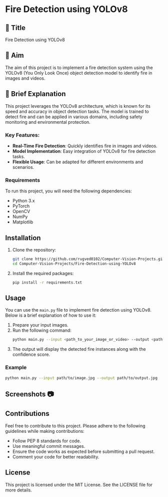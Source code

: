 
# Fire Detection using YOLOv8

## :red_circle: Title
Fire Detection using YOLOv8

## :red_circle: Aim
The aim of this project is to implement a fire detection system using the YOLOv8 (You Only Look Once) object detection model to identify fire in images and videos.

## :red_circle: Brief Explanation
This project leverages the YOLOv8 architecture, which is known for its speed and accuracy in object detection tasks. The model is trained to detect fire and can be applied in various domains, including safety monitoring and environmental protection. 

### Key Features:
- **Real-Time Fire Detection**: Quickly identifies fire in images and videos.
- **Model Implementation**: Easy integration of YOLOv8 for fire detection tasks.
- **Flexible Usage**: Can be adapted for different environments and scenarios.

### Requirements
To run this project, you will need the following dependencies:
- Python 3.x
- PyTorch
- OpenCV
- NumPy
- Matplotlib

## Installation
1. Clone the repository:
   ```bash
   git clone https://github.com/rugved0102/Computer-Vision-Projects.git
   cd Computer-Vision-Projects/Fire-Detection-using-YOLOv8
   ```

2. Install the required packages:
   ```bash
   pip install -r requirements.txt
   ```

## Usage
You can use the `main.py` file to implement fire detection using YOLOv8. Below is a brief explanation of how to use it:

1. Prepare your input images.
2. Run the following command:
   ```bash
   python main.py --input <path_to_your_image_or_video> --output <path_to_save_output>
   ```
3. The output will display the detected fire instances along with the confidence score.

### Example
```bash
python main.py --input path/to/image.jpg --output path/to/output.jpg
```

## Screenshots 📷


## Contributions
Feel free to contribute to this project. Please adhere to the following guidelines while making contributions:
- Follow PEP 8 standards for code.
- Use meaningful commit messages.
- Ensure the code works as expected before submitting a pull request.
- Comment your code for better readability.

## License
This project is licensed under the MIT License. See the LICENSE file for more details.

